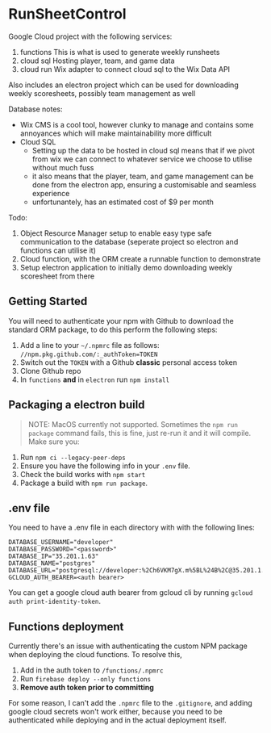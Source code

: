 # RunSheetControl

Google Cloud project with the following services:

1. functions
   This is what is used to generate weekly runsheets
2. cloud sql
   Hosting player, team, and game data
3. cloud run
   Wix adapter to connect cloud sql to the Wix Data API

Also includes an electron project which can be used for downloading weekly scoresheets, possibly team management as well

Database notes:

- Wix CMS is a cool tool, however clunky to manage and contains some annoyances which will make maintainability more difficult
- Cloud SQL
  - Setting up the data to be hosted in cloud sql means that if we pivot from wix we can connect to whatever service we choose to utilise without much fuss
  - it also means that the player, team, and game management can be done from the electron app, ensuring a customisable and seamless experience
  - unfortunantely, has an estimated cost of $9 per month

Todo:

1. Object Resource Manager setup to enable easy type safe communication to the database (seperate project so electron and functions can utilise it)
2. Cloud function, with the ORM create a runnable function to demonstrate
3. Setup electron application to initially demo downloading weekly scoresheet from there

## Getting Started

You will need to authenticate your npm with Github to download the standard ORM package, to do this perform the following steps:

1. Add a line to your `~/.npmrc` file as follows: `//npm.pkg.github.com/:_authToken=TOKEN`
2. Switch out the `TOKEN` with a Github **classic** personal access token
3. Clone Github repo
4. In `functions` **and** in `electron` run `npm install`

## Packaging a electron build
> NOTE: MacOS currently not supported.
Sometimes the `npm run package` command fails, this is fine, just re-run it and it will compile. Make sure you:
1. Run `npm ci --legacy-peer-deps`
2. Ensure you have the following info in your `.env` file.
3. Check the build works with `npm start`
4. Package a build with `npm run package`.

## .env file
You need to have a .env file in each directory with with the following lines:
```
DATABASE_USERNAME="developer"
DATABASE_PASSWORD="<password>"
DATABASE_IP="35.201.1.63"
DATABASE_NAME="postgres"
DATABASE_URL="postgresql://developer:%2Ch6VKM7gX.m%5BL%24B%2C@35.201.1.63:5432/postgres"
GCLOUD_AUTH_BEARER=<auth bearer>
```

You can get a google cloud auth bearer from gcloud cli by running `gcloud auth print-identity-token`.

## Functions deployment
Currently there's an issue with authenticating the custom NPM package when deploying the cloud functions. To resolve this,
1. Add in the auth token to `/functions/.npmrc`
2. Run `firebase deploy --only functions`
3. **Remove auth token prior to committing** 

For some reason, I can't add the `.npmrc` file to the `.gitignore`, and adding google cloud secrets won't work either, because you need to be authenticated while deploying and in the actual deployment itself.